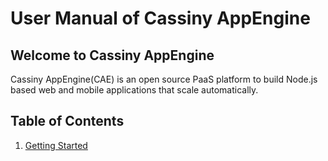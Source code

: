 # User Manual of Cassiny AppEngine

## Welcome to Cassiny AppEngine
Cassiny AppEngine(CAE) is an open source PaaS platform to build Node.js based
web and mobile applications that scale automatically.

## Table of Contents
1. [Getting Started](./getting-started.md)
